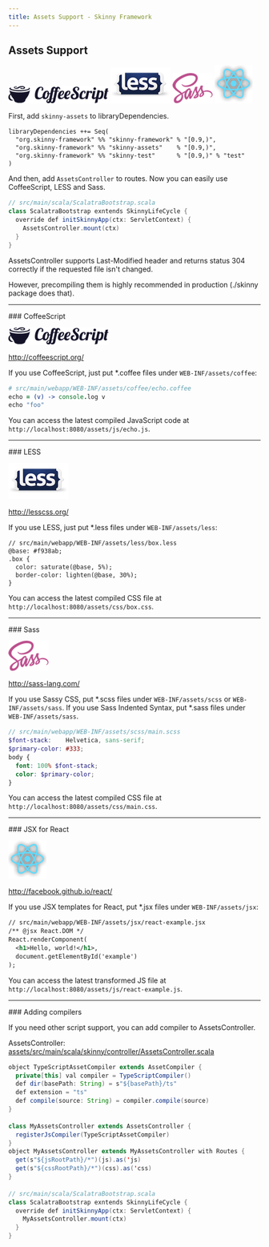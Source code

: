 ```yaml
---
title: Assets Support - Skinny Framework
---
```


## Assets Support

![CoffeeScript Logo](images/coffeescript.png)
![LESS Logo](images/less.png)
![Sass Logo](images/sass.png)
![React Logo](images/react.png)

First, add `skinny-assets` to libraryDependencies.

```
libraryDependencies ++= Seq(
  "org.skinny-framework" %% "skinny-framework" % "[0.9,)",
  "org.skinny-framework" %% "skinny-assets"    % "[0.9,)",
  "org.skinny-framework" %% "skinny-test"      % "[0.9,)" % "test"
)
```

And then, add `AssetsController` to routes. Now you can easily use CoffeeScript, LESS and Sass.

```java
// src/main/scala/ScalatraBootstrap.scala
class ScalatraBootstrap exntends SkinnyLifeCycle {
  override def initSkinnyApp(ctx: ServletContext) {
    AssetsController.mount(ctx)
  }
}
```

AssetsController supports Last-Modified header and returns status 304 correctly if the requested file isn't changed.

However, precompiling them is highly recommended in production (./skinny package does that).

<hr/>
### CoffeeScript

![CoffeeScript Logo](images/coffeescript.png)

http://coffeescript.org/

If you use CoffeeScript, just put *.coffee files under `WEB-INF/assets/coffee`:

```coffeescript
# src/main/webapp/WEB-INF/assets/coffee/echo.coffee
echo = (v) -> console.log v
echo "foo"
```

You can access the latest compiled JavaScript code at `http://localhost:8080/assets/js/echo.js`.

<hr/>
### LESS

![LESS Logo](images/less.png)

http://lesscss.org/

If you use LESS, just put *.less files under `WEB-INF/assets/less`:

```less
// src/main/webapp/WEB-INF/assets/less/box.less
@base: #f938ab;
.box {
  color: saturate(@base, 5%);
  border-color: lighten(@base, 30%);
}
```

You can access the latest compiled CSS file at `http://localhost:8080/assets/css/box.css`.

<hr/>
### Sass

![Sass Logo](images/sass.png)

http://sass-lang.com/

If you use Sassy CSS, put *.scss files under `WEB-INF/assets/scss` or `WEB-INF/assets/sass`. If you use Sass Indented Syntax, put *.sass files under `WEB-INF/assets/sass`.

```scss
// src/main/webapp/WEB-INF/assets/scss/main.scss
$font-stack:    Helvetica, sans-serif;
$primary-color: #333;
body {
  font: 100% $font-stack;
  color: $primary-color;
}
```

You can access the latest compiled CSS file at `http://localhost:8080/assets/css/main.css`.


<hr/>
### JSX for React

![React Logo](images/react.png)

http://facebook.github.io/react/

If you use JSX templates for React, put *.jsx files under `WEB-INF/assets/jsx`:

```xml
// src/main/webapp/WEB-INF/assets/jsx/react-example.jsx
/** @jsx React.DOM */
React.renderComponent(
  <h1>Hello, world!</h1>,
  document.getElementById('example')
);
```

You can access the latest transformed JS file at `http://localhost:8080/assets/js/react-example.js`.

<hr/>
### Adding compilers

If you need other script support, you can add compiler to AssetsController.

AssetsController: [assets/src/main/scala/skinny/controller/AssetsController.scala](https://github.com/skinny-framework/skinny-framework/blob/master/assets/src/main/scala/skinny/controller/AssetsController.scala)

```java
object TypeScriptAssetCompiler extends AssetCompiler {
  private[this] val compiler = TypeScriptCompiler()
  def dir(basePath: String) = s"${basePath}/ts"
  def extension = "ts"
  def compile(source: String) = compiler.compile(source)
}

class MyAssetsController extends AssetsController {
  registerJsCompiler(TypeScriptAssetCompiler)
}
object MyAssetsController extends MyAssetsController with Routes {
  get(s"${jsRootPath}/*")(js).as('js)
  get(s"${cssRootPath}/*")(css).as('css)
}

// src/main/scala/ScalatraBootstrap.scala
class ScalatraBootstrap exntends SkinnyLifeCycle {
  override def initSkinnyApp(ctx: ServletContext) {
    MyAssetsController.mount(ctx)
  }
}
```


